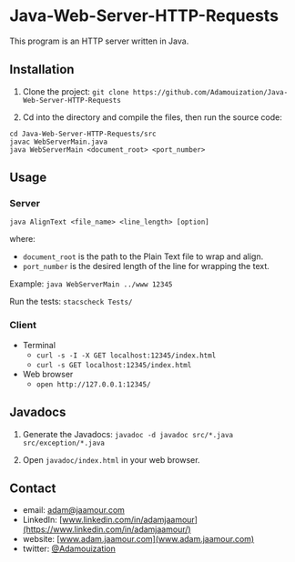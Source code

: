 # Java-Web-Server-HTTP-Requests

This program is an HTTP server written in Java.

## Installation

1. Clone the project: `git clone https://github.com/Adamouization/Java-Web-Server-HTTP-Requests`

2. Cd into the directory and compile the files, then run the source code:

```
cd Java-Web-Server-HTTP-Requests/src
javac WebServerMain.java
java WebServerMain <document_root> <port_number>
```

## Usage

### Server

`java AlignText <file_name> <line_length> [option]`

where:
* `document_root` is the path to the Plain Text file to wrap and align.
* `port_number` is the desired length of the line for wrapping the text.
    
Example: `java WebServerMain ../www 12345`

Run the tests: `stacscheck Tests/`

### Client

* Terminal
    * `curl -s -I -X GET localhost:12345/index.html`
    * `curl -s GET localhost:12345/index.html`
* Web browser
    * `open http://127.0.0.1:12345/`

## Javadocs

1. Generate the Javadocs: `javadoc -d javadoc src/*.java src/exception/*.java`

2. Open `javadoc/index.html` in your web browser.


## Contact
* email: adam@jaamour.com
* LinkedIn: [www.linkedin.com/in/adamjaamour](https://www.linkedin.com/in/adamjaamour/)
* website: [www.adam.jaamour.com](www.adam.jaamour.com)
* twitter: [@Adamouization](https://twitter.com/Adamouization)
